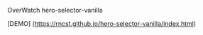 OverWatch hero-selector-vanilla



[DEMO] (https://rncst.github.io/hero-selector-vanilla/index.html)